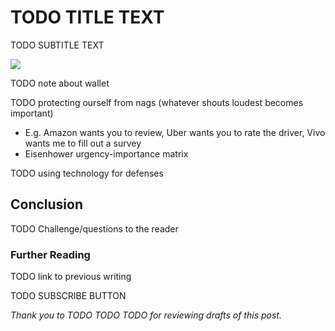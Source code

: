 <!------------------------- REFERENCE LINKS BLOCK ----------------------------------->
[TODO]: some-link
<!----------------------- END REFERENCE LINKS BLOCK --------------------------------->

TODO TITLE TEXT
===============
TODO SUBTITLE TEXT

![](./images/image.png)

TODO note about wallet

TODO protecting ourself from nags (whatever shouts loudest becomes important)
- E.g. Amazon wants you to review, Uber wants you to rate the driver, Vivo wants me to fill out a survey
- Eisenhower urgency-importance matrix

TODO using technology for defenses

Conclusion
----------
TODO Challenge/questions to the reader

### Further Reading

TODO link to previous writing

TODO SUBSCRIBE BUTTON

_Thank you to TODO TODO TODO for reviewing drafts of this post._

<!------------------ IG POST DESCRIPTION --------------------->
<!--
TODO

🐒 Full article at link in bio.
-->

<!-------------------- IG STORY TEXT ------------------------->
<!--
TODO
-->
